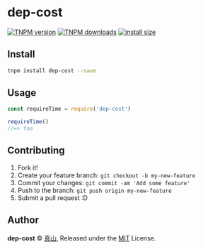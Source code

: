 # dep-cost

[![TNPM version](https://npm.alibaba-inc.com/badge/v/dep-cost.svg)](https://npm.alibaba-inc.com/package/dep-cost) [![TNPM downloads](https://npm.alibaba-inc.com/badge/d/dep-cost.svg)](https://npm.alibaba-inc.com/package/dep-cost) [![install size](http://npg.dockerlab.alipay.net/badge?p=dep-cost)](http://npg.dockerlab.alipay.net/result?p=dep-cost)

## Install

```bash
tnpm install dep-cost --save
```

## Usage

```js
const requireTime = require('dep-cost')

requireTime()
//=> foo
```

## Contributing

1. Fork it!
2. Create your feature branch: `git checkout -b my-new-feature`
3. Commit your changes: `git commit -am 'Add some feature'`
4. Push to the branch: `git push origin my-new-feature`
5. Submit a pull request :D


## Author

**dep-cost** © [真山](http://gitlab.alipay-inc.com/u/haoli.chl), Released under the [MIT](./LICENSE) License.<br>




